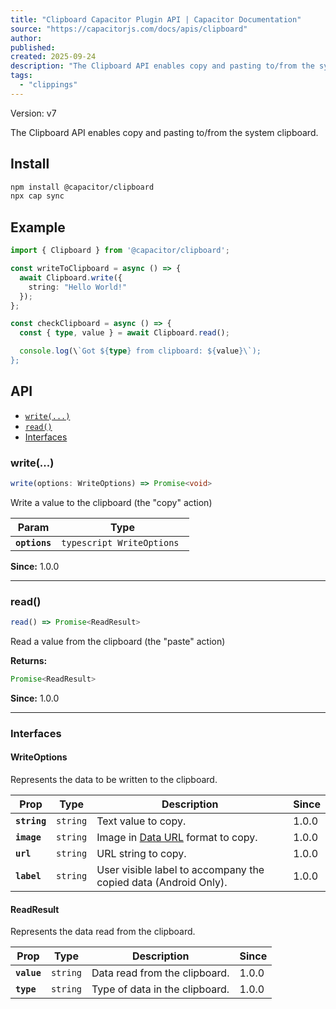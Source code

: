 ```yaml
---
title: "Clipboard Capacitor Plugin API | Capacitor Documentation"
source: "https://capacitorjs.com/docs/apis/clipboard"
author:
published:
created: 2025-09-24
description: "The Clipboard API enables copy and pasting to/from the system clipboard."
tags:
  - "clippings"
---
```

Version: v7

The Clipboard API enables copy and pasting to/from the system clipboard.

## Install

```bash
npm install @capacitor/clipboard
npx cap sync
```

## Example

```typescript
import { Clipboard } from '@capacitor/clipboard';

const writeToClipboard = async () => {
  await Clipboard.write({
    string: "Hello World!"
  });
};

const checkClipboard = async () => {
  const { type, value } = await Clipboard.read();

  console.log(\`Got ${type} from clipboard: ${value}\`);
};
```

## API

- [`write(...)`](https://capacitorjs.com/docs/apis/#write)
- [`read()`](https://capacitorjs.com/docs/apis/#read)
- [Interfaces](https://capacitorjs.com/docs/apis/#interfaces)

### write(...)

```typescript
write(options: WriteOptions) => Promise<void>
```

Write a value to the clipboard (the "copy" action)

| Param | Type |
| --- | --- |
| **`options`** | ```typescript WriteOptions ``` |

**Since:** 1.0.0

---

### read()

```typescript
read() => Promise<ReadResult>
```

Read a value from the clipboard (the "paste" action)

**Returns:**

```typescript
Promise<ReadResult>
```

**Since:** 1.0.0

---

### Interfaces

#### WriteOptions

Represents the data to be written to the clipboard.

| Prop | Type | Description | Since |
| --- | --- | --- | --- |
| **`string`** | `string` | Text value to copy. | 1.0.0 |
| **`image`** | `string` | Image in [Data URL](https://developer.mozilla.org/en-US/docs/Web/HTTP/Basics_of_HTTP/Data_URIs) format to copy. | 1.0.0 |
| **`url`** | `string` | URL string to copy. | 1.0.0 |
| **`label`** | `string` | User visible label to accompany the copied data (Android Only). | 1.0.0 |

#### ReadResult

Represents the data read from the clipboard.

| Prop | Type | Description | Since |
| --- | --- | --- | --- |
| **`value`** | `string` | Data read from the clipboard. | 1.0.0 |
| **`type`** | `string` | Type of data in the clipboard. | 1.0.0 |